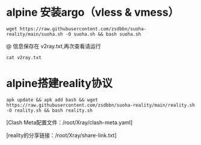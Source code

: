 # alpine 安装argo（vless & vmess）
```
wget https://raw.githubusercontent.com/zsdbbn/suoha-reality/main/suoha.sh -O suoha.sh && bash suoha.sh
```
@ 信息保存在 v2ray.txt,再次查看请运行
```
cat v2ray.txt 
```



# alpine搭建reality协议
```
apk update && apk add bash && wget https://raw.githubusercontent.com/zsdbbn/suoha-reality/main/reality.sh -O reality.sh && bash reality.sh
```
[Clash Meta配置文件：/root/Xray/clash-meta.yaml]   

[reality的分享链接：/root/Xray/share-link.txt]
